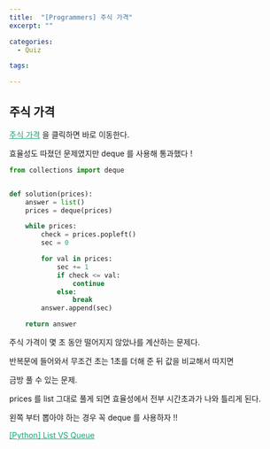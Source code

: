 ```yaml
---
title:  "[Programmers] 주식 가격"
excerpt: ""

categories:
  - Quiz

tags:

---
```


## 주식 가격

<a href="https://programmers.co.kr/learn/courses/30/lessons/42584" style="color:#0FA678" target="_blank">주식 가격</a> 을 클릭하면 바로 이동한다.

효율성도 따졌던 문제였지만 deque 를 사용해 통과했다 !

```python
from collections import deque


def solution(prices):
	answer = list()
	prices = deque(prices)

	while prices:
		check = prices.popleft()
		sec = 0

		for val in prices:
			sec += 1
			if check <= val:
				continue
			else:
				break
		answer.append(sec)

	return answer
```

주식 가격이 몇 초 동안 떨어지지 않았나를 계산하는 문제다.

반복문에 들어와서 무조건 초는 1초를 더해 준 뒤 값을 비교해서 따지면

금방 풀 수 있는 문제.

prices 를 list 그대로 풀게 되면 효율성에서 전부 시간초과가 나와 틀리게 된다.

왼쪽 부터 뽑아야 하는 경우 꼭 deque 를 사용하자 !!

<a href="https://nam-ki-bok.github.io/python/Python_list_queue/" style="color:#0FA678">[Python] List VS Queue</a>